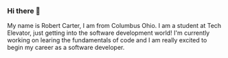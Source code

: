 ### Hi there 👋

<!--
**racarter677/racarter677** is a ✨ _special_ ✨ repository because its `README.md` (this file) appears on your GitHub profile.

Here are some ideas to get you started:

- 🔭 I’m currently working on ...
- 🌱 I’m currently learning ...
- 👯 I’m looking to collaborate on ...
- 🤔 I’m looking for help with ...
- 💬 Ask me about ...
- 📫 How to reach me: ...
- 😄 Pronouns: ...
- ⚡ Fun fact: ...
-->
My name is Robert Carter, I am from Columbus Ohio.
I am a student at Tech Elevator, just getting into the software development world!
I'm currently working on learing the fundamentals of code and I am really excited to begin my career as a software developer.